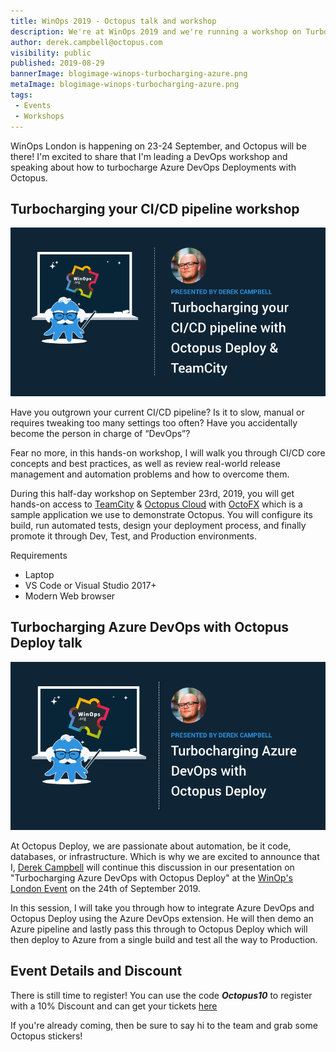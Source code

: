 ```yaml
---
title: WinOps 2019 - Octopus talk and workshop
description: We're at WinOps 2019 and we're running a workshop on Turbocharging your CI/CD pipleline and a talk on Turbocharging Azure DevOps with Octopus Deploy. 
author: derek.campbell@octopus.com
visibility: public
published: 2019-08-29
bannerImage: blogimage-winops-turbocharging-azure.png
metaImage: blogimage-winops-turbocharging-azure.png
tags:
 - Events
 - Workshops
---
```



WinOps London is happening on 23-24 September, and Octopus will be there! I'm excited to share that I'm leading a DevOps workshop and speaking about how to turbocharge Azure DevOps Deployments with Octopus.

## Turbocharging your CI/CD pipeline workshop

![Derek Campbell running a half-day workshop at WinOps London 2019 details](blogimage-winops-turbocharging-cicd.png)

Have you outgrown your current CI/CD pipeline? Is it to slow, manual or requires tweaking too many settings too often? Have you accidentally become the person in charge of “DevOps”?

Fear no more, in this hands-on workshop, I will walk you through CI/CD core concepts and best practices, as well as review real-world release management and automation problems and how to overcome them.

During this half-day workshop on September 23rd, 2019, you will get hands-on access to [TeamCity](https://www.jetbrains.com/teamcity/) & [Octopus Cloud](https://octopus.com/docs/octopus-cloud) with [OctoFX](https://github.com/OctopusSamples/OctoFX) which is a sample application we use to demonstrate Octopus. You will configure its build, run automated tests, design your deployment process, and finally promote it through Dev, Test, and Production environments.

Requirements

* Laptop
* VS Code or Visual Studio 2017+
* Modern Web browser

## Turbocharging Azure DevOps with Octopus Deploy talk

![Derek Campbell speaking at WinOps London 2019 details](blogimage-winops-turbocharging-azure.png)

At Octopus Deploy, we are passionate about automation, be it code, databases, or infrastructure.  Which is why we are excited to announce that I, [Derek Campbell](https://twitter.com/octoderek) will continue this discussion in our presentation on "Turbocharging Azure DevOps with Octopus Deploy" at the [WinOp's London Event](https://www.winops.org/london/) on the 24th of September 2019.

In this session, I will take you through how to integrate Azure DevOps and Octopus Deploy using the Azure DevOps extension. He will then demo an Azure pipeline and lastly pass this through to Octopus Deploy which will then deploy to Azure from a single build and test all the way to Production.

## Event Details and Discount

There is still time to register!  You can use the code _**Octopus10**_ to register with a 10% Discount and can get your tickets [here](https://www.winops.org/london/#TicketCTA)

If you're already coming, then be sure to say hi to the team and grab some Octopus stickers!
